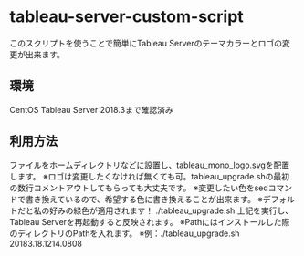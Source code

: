 # tableau-server-custom-script
このスクリプトを使うことで簡単にTableau Serverのテーマカラーとロゴの変更が出来ます。

## 環境
CentOS
Tableau Server 2018.3まで確認済み

## 利用方法
ファイルをホームディレクトリなどに設置し、tableau_mono_logo.svgを配置します。
※ロゴは変更したくなければ無くても可。tableau_upgrade.shの最初の数行コメントアウトしてもらっても大丈夫です。
※変更したい色をsedコマンドで書き換えているので、希望する色に書き換えることが出来ます。
※デフォルトだと私の好みの緑色が適用されます！
./tableau_upgrade.sh <version path>
上記を実行し、Tableau Serverを再起動すると反映されます。
※Pathにはインストールした際のディレクトリのPathを入れます。
※例：./tableau_upgrade.sh 20183.18.1214.0808
